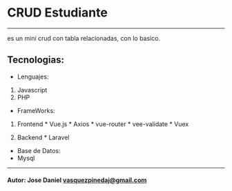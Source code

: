 # CRUD Estudiante
___
es un mini crud con tabla relacionadas, con lo basico.

[logo-Laravel]: https://travis-ci.org/laravel/framework.svg
[logo-Vue]: https://vuejs.org/images/logo.png
## Tecnologias:

 * Lenguajes:
  1. Javascript
  1. PHP

 * FrameWorks:
  1. Frontend
    * Vue.js
    * Axios
    * vue-router
    * vee-validate
    * Vuex

  1. Backend
    * Laravel

 * Base de Datos:
  * Mysql
___
#### Autor: Jose Daniel <vasquezpinedaj@gmail.com>
